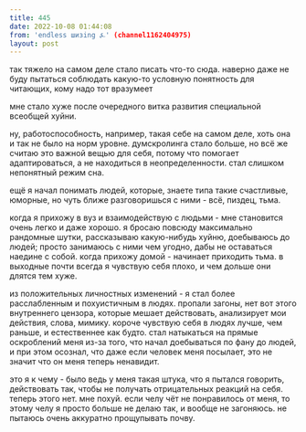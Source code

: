 ```yaml
---
title: 445
date: 2022-10-08 01:44:08
from: 'endless шизing ⍼' (channel1162404975)
layout: post
---
```


так тяжело на самом деле стало писать что-то сюда. наверно даже не буду пытаться соблюдать какую-то условную понятность для читающих, кому надо тот вразумеет


мне стало хуже после очередного витка развития специальной всеобщей хуйни. 

ну, работоспособность, например, такая себе на самом деле, хоть она и так не было на норм уровне. думскролинга стало больше, но всё же считаю это важной вещью для себя, потому что помогает адаптироваться, а не находиться в неопределенности.
стал слишком непонятный режим сна.

ещё я начал понимать людей, которые, знаете типа такие счастливые, юморные, но чуть ближе разговоришься с ними - всё, пиздец, тьма. 

когда я прихожу в вуз и взаимодействую с людьми - мне становится очень легко и даже хорошо. я бросаю повсюду максимально рандомные шутки, рассказываю какую-нибудь хуйню, доебываюсь до людей; просто занимаюсь с ними чем угодно, дабы не оставаться наедине с собой. когда прихожу домой - начинает приходить тьма. в выходные почти всегда я чувствую себя плохо, и чем дольше они длятся тем хуже.

из положительных личностных изменений - я стал более расслабленным и похуистичным в людях. пропали загоны, нет вот этого внутреннего цензора, которые мешает действовать, анализирует мои действия, слова, мимику. короче чувствую себя в людях лучше, чем раньше, и естественнее как будто.
стал натыкаться на прямые оскроблений меня из-за того, что начал доебываться по фану до людей, и при этом осознал, что даже если человек меня посылает, это не значит что он меня теперь ненавидит.

это я к чему - было ведь у меня такая штука, что я пытался говорить, действовать так, чтобы не получать отрицательных реакций на себя. теперь этого нет. мне похуй. если челу чёт не понравилось от меня, то этому челу я просто больше не делаю так, и вообще не загоняюсь. не пытаюсь очень аккуратно прощупывать почву.
